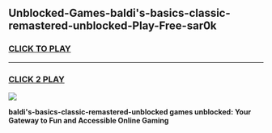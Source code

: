 
## Unblocked-Games-baldi's-basics-classic-remastered-unblocked-Play-Free-sar0k
<h3>
<a href="https://premium76.site?title=baldi's-basics-classic-remastered-unblocked&ref=18A1">CLICK TO PLAY</a></h3>
<hr>

<h3>
<a href="https://premium76.site?title=baldi's-basics-classic-remastered-unblocked&ref=18A1">CLICK 2 PLAY</a>
  
</h3>

<a href="https://premium76.site?title=baldi's-basics-classic-remastered-unblocked&ref=18A1"><img src="https://clearcache.store/games.png"></a>


**baldi's-basics-classic-remastered-unblocked games unblocked: Your Gateway to Fun and Accessible Online Gaming**
